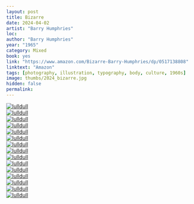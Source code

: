 ```yaml
---
layout: post
title: Bizarre
date: 2024-04-02
artist: "Barry Humphries"
loc: 
author: "Barry Humphries"
year: "1965"
category: Mixed
book: yes
link: "https://www.amazon.com/Bizarre-Barry-Humphries/dp/0517138808"
linktext: "Amazon"
tags: [photography, illustration, typography, body, culture, 1960s]
image: thumbs/2024_bizarre.jpg
hidden: false
permalink:
---
```





<div class="post_image">
	<a href="{{ site.baseurl }}/images/posts/2024_bizarre/001.jpg" target="_blank">
	<img src="{{ site.baseurl }}/images/posts/2024_bizarre/001.jpg" alt="lulldull"></a>
</div>

<div class="post_image">
	<a href="{{ site.baseurl }}/images/posts/2024_bizarre/002.jpg" target="_blank">
	<img src="{{ site.baseurl }}/images/posts/2024_bizarre/002.jpg" alt="lulldull"></a>
</div>

<div class="post_image">
	<a href="{{ site.baseurl }}/images/posts/2024_bizarre/003.jpg" target="_blank">
	<img src="{{ site.baseurl }}/images/posts/2024_bizarre/003.jpg" alt="lulldull"></a>
</div>

<div class="post_image">
	<a href="{{ site.baseurl }}/images/posts/2024_bizarre/004.jpg" target="_blank">
	<img src="{{ site.baseurl }}/images/posts/2024_bizarre/004.jpg" alt="lulldull"></a>
</div>

<div class="post_image">
	<a href="{{ site.baseurl }}/images/posts/2024_bizarre/005.jpg" target="_blank">
	<img src="{{ site.baseurl }}/images/posts/2024_bizarre/005.jpg" alt="lulldull"></a>
</div>

<div class="post_image">
	<a href="{{ site.baseurl }}/images/posts/2024_bizarre/006.jpg" target="_blank">
	<img src="{{ site.baseurl }}/images/posts/2024_bizarre/006.jpg" alt="lulldull"></a>
</div>

<div class="post_image">
	<a href="{{ site.baseurl }}/images/posts/2024_bizarre/007.jpg" target="_blank">
	<img src="{{ site.baseurl }}/images/posts/2024_bizarre/007.jpg" alt="lulldull"></a>
</div>

<div class="post_image">
	<a href="{{ site.baseurl }}/images/posts/2024_bizarre/008.jpg" target="_blank">
	<img src="{{ site.baseurl }}/images/posts/2024_bizarre/008.jpg" alt="lulldull"></a>
</div>

<div class="post_image">
	<a href="{{ site.baseurl }}/images/posts/2024_bizarre/009.jpg" target="_blank">
	<img src="{{ site.baseurl }}/images/posts/2024_bizarre/009.jpg" alt="lulldull"></a>
</div>

<div class="post_image">
	<a href="{{ site.baseurl }}/images/posts/2024_bizarre/010.jpg" target="_blank">
	<img src="{{ site.baseurl }}/images/posts/2024_bizarre/010.jpg" alt="lulldull"></a>
</div>

<div class="post_image">
	<a href="{{ site.baseurl }}/images/posts/2024_bizarre/011.jpg" target="_blank">
	<img src="{{ site.baseurl }}/images/posts/2024_bizarre/011.jpg" alt="lulldull"></a>
</div>

<div class="post_image">
	<a href="{{ site.baseurl }}/images/posts/2024_bizarre/012.jpg" target="_blank">
	<img src="{{ site.baseurl }}/images/posts/2024_bizarre/012.jpg" alt="lulldull"></a>
</div>


<div class="post_image">
	<a href="{{ site.baseurl }}/images/posts/2024_bizarre/013.jpg" target="_blank">
	<img src="{{ site.baseurl }}/images/posts/2024_bizarre/013.jpg" alt="lulldull"></a>
</div>

<div class="post_image">
	<a href="{{ site.baseurl }}/images/posts/2024_bizarre/014.jpg" target="_blank">
	<img src="{{ site.baseurl }}/images/posts/2024_bizarre/014.jpg" alt="lulldull"></a>
</div>


<div class="post_image">
	<a href="{{ site.baseurl }}/images/posts/2024_bizarre/015.jpg" target="_blank">
	<img src="{{ site.baseurl }}/images/posts/2024_bizarre/015.jpg" alt="lulldull"></a>
</div>